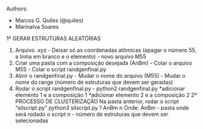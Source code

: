 Authors: 
  - Marcos G. Quiles (@quiles) 
  - Marinalva Soares

1º GERAR ESTRUTURAS ALEATÓRIAS
  1. Arquivo .xyz
    - Deixar só as coordenadas atômicas (apagar o número 55, a linha em branco e o elemento)
    - novo arquivo M55
  2. Criar uma pasta com a composição desejada (AnBm)
    - Colar o arquivo M55
    - Colar o script randgenfinal.py
  3. Abrir o randgenfinal.py
    - Mudar o nome do arquivo (M55)
    - Mudar o nome do range (número de estruturas que devem ser geradas)
  4. Rodar o script randgenfinal.py
    - python2 randgenfinal.py
      *adicionar elemento 1 e a composição 1
      *adicionar elemento 2 e a composição 2
2º PROCESSO DE CLUSTERIZAÇÃO
  Na pasta anterior, rodar o script “silscript.py”
    python3 silscript.py 1 AnBm n
  Onde:
    AnBm - pasta onde será rodado o script
    n - número de estruturas que devem ser selecionadas
